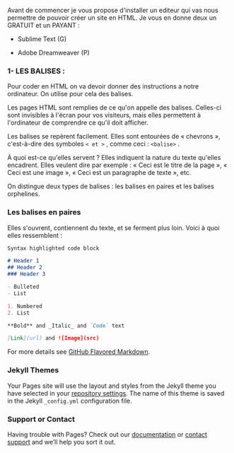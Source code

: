 Avant de commencer je vous propose d'installer un editeur qui vas nous permettre de pouvoir créer un site en HTML.
Je vous en donne deux un GRATUIT et un PAYANT :

- Sublime Text (G)

- Adobe Dreamweaver (P)

### 1- LES BALISES :

Pour coder en HTML on va devoir donner des instructions a notre ordinateur. On utilise pour cela des balises.

Les pages HTML sont remplies de ce qu'on appelle des balises. Celles-ci sont invisibles à l'écran pour vos visiteurs, mais elles permettent à l'ordinateur de comprendre ce qu'il doit afficher.


Les balises se repèrent facilement. Elles sont entourées de « chevrons », c'est-à-dire des symboles `< et >` , comme ceci : `<balise>`  .

À quoi est-ce qu'elles servent ? Elles indiquent la nature du texte qu'elles encadrent. Elles veulent dire par exemple : « Ceci est le titre de la page », « Ceci est une image », « Ceci est un paragraphe de texte », etc.

On distingue deux types de balises : les balises en paires et les balises orphelines.

### Les balises en paires

Elles s'ouvrent, contiennent du texte, et se ferment plus loin. Voici à quoi elles ressemblent :

```markdown
Syntax highlighted code block

# Header 1
## Header 2
### Header 3

- Bulleted
- List

1. Numbered
2. List

**Bold** and _Italic_ and `Code` text

[Link](url) and ![Image](src)
```

For more details see [GitHub Flavored Markdown](https://guides.github.com/features/mastering-markdown/).

### Jekyll Themes

Your Pages site will use the layout and styles from the Jekyll theme you have selected in your [repository settings](https://github.com/totodudu67/Comment_creer_un_site_en_html/settings/pages). The name of this theme is saved in the Jekyll `_config.yml` configuration file.

### Support or Contact

Having trouble with Pages? Check out our [documentation](https://docs.github.com/categories/github-pages-basics/) or [contact support](https://support.github.com/contact) and we’ll help you sort it out.

